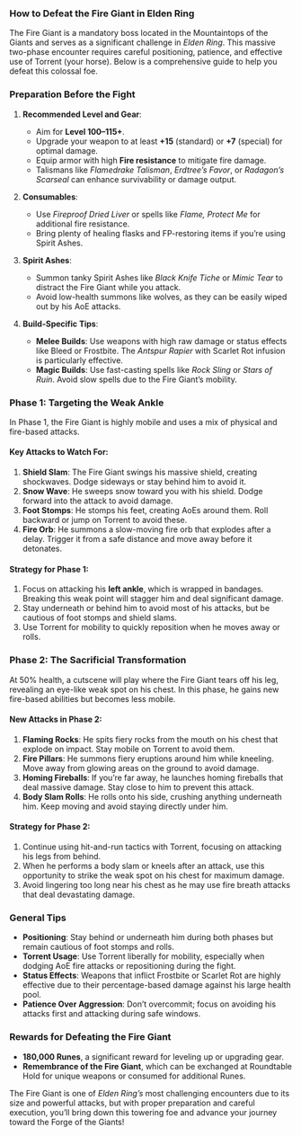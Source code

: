### **How to Defeat the Fire Giant in Elden Ring**

The Fire Giant is a mandatory boss located in the Mountaintops of the Giants and serves as a significant challenge in *Elden Ring*. This massive two-phase encounter requires careful positioning, patience, and effective use of Torrent (your horse). Below is a comprehensive guide to help you defeat this colossal foe.

### **Preparation Before the Fight**

1. **Recommended Level and Gear**:
   - Aim for **Level 100–115+**.
   - Upgrade your weapon to at least **+15** (standard) or **+7** (special) for optimal damage.
   - Equip armor with high **Fire resistance** to mitigate fire damage.
   - Talismans like *Flamedrake Talisman*, *Erdtree’s Favor*, or *Radagon’s Scarseal* can enhance survivability or damage output.

2. **Consumables**:
   - Use *Fireproof Dried Liver* or spells like *Flame, Protect Me* for additional fire resistance.
   - Bring plenty of healing flasks and FP-restoring items if you’re using Spirit Ashes.

3. **Spirit Ashes**:
   - Summon tanky Spirit Ashes like *Black Knife Tiche* or *Mimic Tear* to distract the Fire Giant while you attack.
   - Avoid low-health summons like wolves, as they can be easily wiped out by his AoE attacks.

4. **Build-Specific Tips**:
   - **Melee Builds**: Use weapons with high raw damage or status effects like Bleed or Frostbite. The *Antspur Rapier* with Scarlet Rot infusion is particularly effective.
   - **Magic Builds**: Use fast-casting spells like *Rock Sling* or *Stars of Ruin*. Avoid slow spells due to the Fire Giant’s mobility.

### **Phase 1: Targeting the Weak Ankle**

In Phase 1, the Fire Giant is highly mobile and uses a mix of physical and fire-based attacks.

#### **Key Attacks to Watch For**:
1. **Shield Slam**: The Fire Giant swings his massive shield, creating shockwaves. Dodge sideways or stay behind him to avoid it.
2. **Snow Wave**: He sweeps snow toward you with his shield. Dodge forward into the attack to avoid damage.
3. **Foot Stomps**: He stomps his feet, creating AoEs around them. Roll backward or jump on Torrent to avoid these.
4. **Fire Orb**: He summons a slow-moving fire orb that explodes after a delay. Trigger it from a safe distance and move away before it detonates.

#### **Strategy for Phase 1**:
1. Focus on attacking his **left ankle**, which is wrapped in bandages. Breaking this weak point will stagger him and deal significant damage.
2. Stay underneath or behind him to avoid most of his attacks, but be cautious of foot stomps and shield slams.
3. Use Torrent for mobility to quickly reposition when he moves away or rolls.

### **Phase 2: The Sacrificial Transformation**

At 50% health, a cutscene will play where the Fire Giant tears off his leg, revealing an eye-like weak spot on his chest. In this phase, he gains new fire-based abilities but becomes less mobile.

#### **New Attacks in Phase 2**:
1. **Flaming Rocks**: He spits fiery rocks from the mouth on his chest that explode on impact. Stay mobile on Torrent to avoid them.
2. **Fire Pillars**: He summons fiery eruptions around him while kneeling. Move away from glowing areas on the ground to avoid damage.
3. **Homing Fireballs**: If you’re far away, he launches homing fireballs that deal massive damage. Stay close to him to prevent this attack.
4. **Body Slam Rolls**: He rolls onto his side, crushing anything underneath him. Keep moving and avoid staying directly under him.

#### **Strategy for Phase 2**:
1. Continue using hit-and-run tactics with Torrent, focusing on attacking his legs from behind.
2. When he performs a body slam or kneels after an attack, use this opportunity to strike the weak spot on his chest for maximum damage.
3. Avoid lingering too long near his chest as he may use fire breath attacks that deal devastating damage.

### **General Tips**
- **Positioning**: Stay behind or underneath him during both phases but remain cautious of foot stomps and rolls.
- **Torrent Usage**: Use Torrent liberally for mobility, especially when dodging AoE fire attacks or repositioning during the fight.
- **Status Effects**: Weapons that inflict Frostbite or Scarlet Rot are highly effective due to their percentage-based damage against his large health pool.
- **Patience Over Aggression**: Don’t overcommit; focus on avoiding his attacks first and attacking during safe windows.

### **Rewards for Defeating the Fire Giant**
- **180,000 Runes**, a significant reward for leveling up or upgrading gear.
- **Remembrance of the Fire Giant**, which can be exchanged at Roundtable Hold for unique weapons or consumed for additional Runes.

The Fire Giant is one of *Elden Ring’s* most challenging encounters due to its size and powerful attacks, but with proper preparation and careful execution, you’ll bring down this towering foe and advance your journey toward the Forge of the Giants!